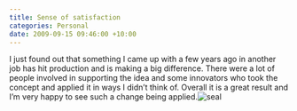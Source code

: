 ```yaml
---
title: Sense of satisfaction
categories: Personal
date: 2009-09-15 09:46:00 +10:00
---
```


I just found out that something I came up with a few years ago in another job has hit production and is making a big difference. There were a lot of people involved in supporting the idea and some innovators who took the concept and applied it in ways I didn’t think of. Overall it is a great result and I’m very happy to see such a change being applied.![seal][0]

[0]: /files/seal.gif
